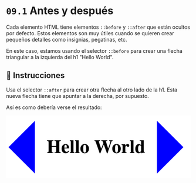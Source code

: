 # `09.1` Antes y después

Cada elemento HTML tiene elementos `::before` y `::after` que están ocultos por defecto. Estos elementos son muy útiles cuando se quieren crear pequeños detalles como insignias, pegatinas, etc.

En este caso, estamos usando el selector `::before` para crear una flecha triangular a la izquierda del h1 "Hello World".

## 📝 Instrucciones

Usa el selector `::after` para crear otra flecha al otro lado de la h1. Esta nueva flecha tiene que apuntar a la derecha, por supuesto.

Así es como debería verse el resultado:

![Before and After](../../.learn/assets/BKz8ozg.png?raw=true)